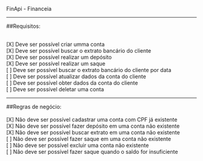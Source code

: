 FinApi - Financeia
<hr>
##Requisitos: <br><br>

[X] Deve ser possível criar umma conta <br>
[X] Deve ser possível buscar o extrato bancário do cliente <br>
[X] Deve ser possível realizar um depósito <br>
[X] Deve ser possível realizar um saque<br>
[ ] Deve ser possível buscar o extrato bancário do cliente por data<br>
[ ] Deve ser possível atualizar dados da conta do cliente<br>
[ ] Deve ser possível obter dados da conta do cliente<br>
[ ] Deve ser possível deletar uma conta<br>
<hr>

##Regras de negócio: <br><br>
[X] Não deve ser possível cadastrar uma conta com CPF já existente <br>
[X] Não deve ser possível fazer depósito em uma conta não existente<br>
[X] Não deve ser possível buscar extrato em uma conta não existente<br>
[ ] Não deve ser possível fazer saque em uma conta não existente<br>
[ ] Não deve ser possível excluir uma conta não existente<br>
[ ] Não deve ser possível fazer saque quando o saldo for insuficiente<br>